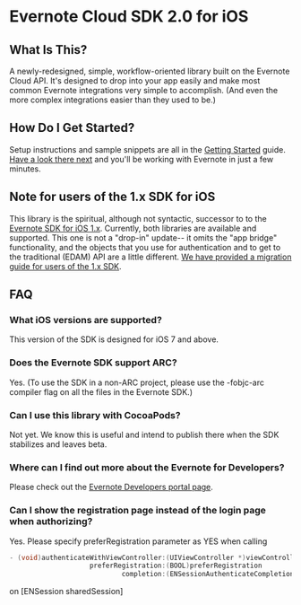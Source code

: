 Evernote Cloud SDK 2.0 for iOS
==============================

What Is This?
-------------

A newly-redesigned, simple, workflow-oriented library built on the Evernote Cloud API. It's designed to drop into your app easily and make most common Evernote integrations very simple to accomplish. (And even the more complex integrations easier than they used to be.)

How Do I Get Started?
---------------------

Setup instructions and sample snippets are all in the [Getting Started](Getting_Started.md) guide. [Have a look there next](Getting_Started.md) and you'll be working with Evernote in just a few minutes.

Note for users of the 1.x SDK for iOS
-------------------------------------

This library is the spiritual, although not syntactic, successor to to the [Evernote SDK for iOS 1.x](https://github.com/evernote/evernote-sdk-ios). Currently, both libraries are available and supported. This one is not a "drop-in" update-- it omits the "app bridge" functionality, and the objects that you use for authentication and to get to the traditional (EDAM) API are a little different. [We have provided a migration guide for users of the 1.x SDK](Migration_from_SDK_1_x.md).

FAQ
---

### What iOS versions are supported?

This version of the SDK is designed for iOS 7 and above.

### Does the Evernote SDK support ARC?

Yes. (To use the SDK in a non-ARC project, please use the -fobjc-arc compiler flag on all the files in the Evernote SDK.)

### Can I use this library with CocoaPods?

Not yet. We know this is useful and intend to publish there when the SDK stabilizes and leaves beta.

### Where can I find out more about the Evernote for Developers?

Please check out the [Evernote Developers portal page](http://dev.evernote.com).

### Can I show the registration page instead of the login page when authorizing?

Yes. Please specify preferRegistration parameter as YES when calling
```objective-c
- (void)authenticateWithViewController:(UIViewController *)viewController
                    preferRegistration:(BOOL)preferRegistration
                            completion:(ENSessionAuthenticateCompletionHandler)completion;
```
on [ENSession sharedSession]
